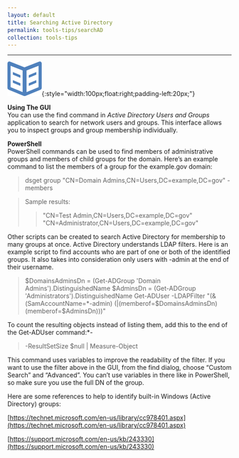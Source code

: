 ```yaml
---
layout: default
title: Searching Active Directory
permalink: tools-tips/searchAD
collection: tools-tips
---
```

---
![book logo](../img/book.png){:style="width:100px;float:right;padding-left:20px;"}

**Using The GUI** <br>
You can use the find command in *Active Directory Users and Groups* application to search for network users and groups. This interface allows you to inspect groups and group membership individually.

**PowerShell** <br>
PowerShell commands can be used to find members of administrative groups and members of child groups for the domain. Here’s an example command to list the members of a group for the example.gov domain: <br>
>dsget group "CN=Domain Admins,CN=Users,DC=example,DC=gov" -members <br>

>Sample results: <br>
>>"CN=Test Admin,CN=Users,DC=example,DC=gov" <br>
>>"CN=Administrator,CN=Users,DC=example,DC=gov" <br>

Other scripts can be created to search Active Directory for membership to many groups at once. Active Directory understands LDAP filters. Here is an example script to find accounts who are part of one or both of the identified groups. It also takes into consideration only users with -admin at the end of their username.
>$DomainsAdminsDn = (Get-ADGroup 'Domain Admins').DistinguishedName
>$AdminsDn = (Get-ADGroup 'Administrators').DistinguishedName
>Get-ADUser -LDAPFilter "(&(SamAccountName=*-admin) (|(memberof=$DomainsAdminsDn)(memberof=$AdminsDn)))"

To count the resulting objects instead of listing them, add this to the end of the Get-ADUser command:*-

> -ResultSetSize $null \| Measure-Object

This command uses variables to improve the readability of the filter. If you want to use the filter above in the GUI, from the find dialog, choose “Custom Search” and “Advanced”. You can’t use variables in there like in PowerShell, so make sure you use the full DN of the group.

Here are some references to help to identify built-in Windows (Active Directory) groups:

[https://technet.microsoft.com/en-us/library/cc978401.aspx](https://technet.microsoft.com/en-us/library/cc978401.aspx)

[https://support.microsoft.com/en-us/kb/243330](https://support.microsoft.com/en-us/kb/243330)
